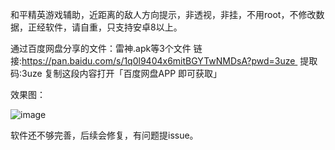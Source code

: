 和平精英游戏辅助，近距离的敌人方向提示，非透视，非挂，不用root，不修改数据，正经软件，请自重，只支持安卓8以上。

通过百度网盘分享的文件：雷神.apk等3个文件
链接:https://pan.baidu.com/s/1q0l9404x6mitBGYTwNMDsA?pwd=3uze 
提取码:3uze
复制这段内容打开「百度网盘APP 即可获取」

效果图：

![image](https://github.com/joken5/pubg_closedistance/blob/main/%E6%95%88%E6%9E%9C%E5%9B%BE2.jpg)

软件还不够完善，后续会修复，有问题提issue。
